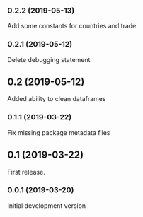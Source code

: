 ### 0.2.2 (2019-05-13)

Add some constants for countries and trade

### 0.2.1 (2019-05-12)

Delete debugging statement

## 0.2 (2019-05-12)

Added ability to clean dataframes

### 0.1.1 (2019-03-22)

Fix missing package metadata files

## 0.1 (2019-03-22)

First release.

### 0.0.1 (2019-03-20)

Initial development version
